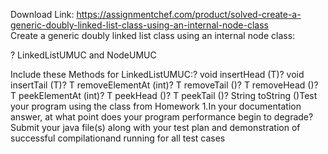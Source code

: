 Download Link: https://assignmentchef.com/product/solved-create-a-generic-doubly-linked-list-class-using-an-internal-node-class
<br>
Create a generic doubly linked list class using an internal node class:

? LinkedListUMUC and NodeUMUC

Include these Methods for LinkedListUMUC:? void insertHead (T)? void insertTail (T)? T removeElementAt (int)? T removeTail ()? T removeHead ()? T peekElementAt (int)? T peekHead ()? T peekTail ()? String toString ()Test your program using the class from Homework 1.In your documentation answer, at what point does your program performance begin to degrade?Submit your java file(s) along with your test plan and demonstration of successful compilationand running for all test cases